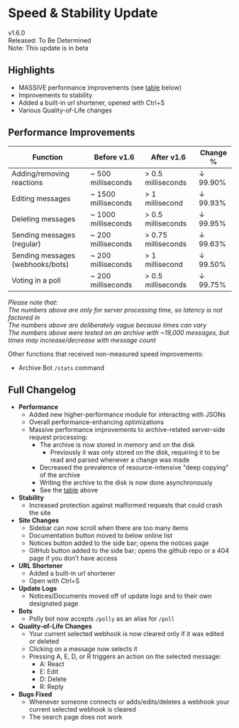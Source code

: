 # Speed & Stability Update

v1.6.0  
Released: To Be Determined  
Note: This update is in beta

## Highlights

- MASSIVE performance improvements (see [table](#performance-improvements) below)
- Improvements to stability
- Added a built-in url shortener, opened with Ctrl+S
- Various Quality-of-Life changes

## Performance Improvements

| Function | Before v1.6 | After v1.6 | Change % |
|-|-|-|-|
| Adding/removing reactions | ~ 500 milliseconds | > 0.5 milliseconds | ↓ 99.90% |
| Editing messages | ~ 1500 milliseconds | > 1 millisecond | ↓ 99.93% |
| Deleting messages | ~ 1000 milliseconds | > 0.5 milliseconds | ↓ 99.95% |
| Sending messages (regular) | ~ 200 milliseconds | > 0.75 milliseconds | ↓ 99.63% |
| Sending messages (webhooks/bots) | ~ 200 milliseconds | > 1 millisecond | ↓ 99.50% |
| Voting in a poll | ~ 200 milliseconds | > 0.5 milliseconds | ↓ 99.75% |

*Please note that:  
The numbers above are only for server processing time, so latency is not factored in  
The numbers above are deliberately vague because times can vary  
The numbers above were tested on an archive with ~19,000 messages, but times may increase/decrease with message count*

Other functions that received non-measured speed improvements:

- Archive Bot `/stats` command

## Full Changelog

- **Performance**
  - Added new higher-performance module for interacting with JSONs
  - Overall performance-enhancing optimizations
  - Massive performance improvements to archive-related server-side request processing:
    - The archive is now stored in memory and on the disk
      - Previously it was only stored on the disk, requiring it to be read and parsed whenever a change was made
    - Decreased the prevalence of resource-intensive "deep copying" of the archive
    - Writing the archive to the disk is now done asynchronously
    - See the [table](#performance-improvements) above
- **Stability**
  - Increased protection against malformed requests that could crash the site
- **Site Changes**
  - Sidebar can now scroll when there are too many items
  - Documentation button moved to below online list
  - Notices button added to the side bar; opens the notices page
  - GitHub button added to the side bar; opens the github repo or a 404 page if you don't have access
- **URL Shortener**
  - Added a built-in url shortener
  - Open with Ctrl+S
- **Update Logs**
  - Notices/Documents moved off of update logs and to their own designated page
- **Bots**
  - Polly bot now accepts `/polly` as an alias for `/poll`
- **Quality-of-Life Changes**
  - Your current selected webhook is now cleared only if it was edited or deleted
  - Clicking on a message now selects it
  - Pressing A, E, D, or R triggers an action on the selected message:
    - A: React
    - E: Edit
    - D: Delete
    - R: Reply
- **Bugs Fixed**
  - Whenever someone connects or adds/edits/deletes a webhook your current selected webhook is cleared
  - The search page does not work

